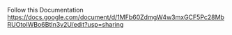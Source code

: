 Follow this Documentation 
https://docs.google.com/document/d/1MFb60ZdmgW4w3mxGCF5Pc28MbRUOtoIWBo6BtIn3v2U/edit?usp=sharing
